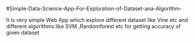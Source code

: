 #Simple-Data-Science-App-For-Exploration-of-Dataset-ana-Algorithm-

It is very simple Web App which explore different dataset like Vine etc and different algorithms like SVM ,Randomforest etc for getting accuracy of given dataset
